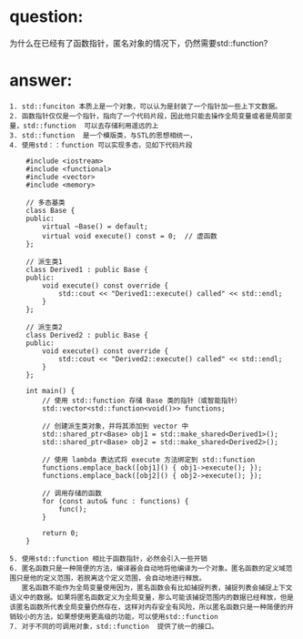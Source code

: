 # question:
为什么在已经有了函数指针，匿名对象的情况下，仍然需要std::function?  

# answer:
	1. std::funciton 本质上是一个对象，可以认为是封装了一个指针加一些上下文数据。
    2. 函数指针仅仅是一个指针，指向了一个代码片段，因此他只能去操作全局变量或者是局部变量，std::function  可以去存储利用遥远的上
    3. std::function  是一个模版类，与STL的思想相统一，
    4. 使用std：：function 可以实现多态，见如下代码片段

        #include <iostream>
        #include <functional>
        #include <vector>
        #include <memory>

        // 多态基类
        class Base {
        public:
            virtual ~Base() = default;
            virtual void execute() const = 0;  // 虚函数
        };

        // 派生类1
        class Derived1 : public Base {
        public:
            void execute() const override {
                std::cout << "Derived1::execute() called" << std::endl;
            }
        };

        // 派生类2
        class Derived2 : public Base {
        public:
            void execute() const override {
                std::cout << "Derived2::execute() called" << std::endl;
            }
        };

        int main() {
            // 使用 std::function 存储 Base 类的指针（或智能指针）
            std::vector<std::function<void()>> functions;

            // 创建派生类对象，并将其添加到 vector 中
            std::shared_ptr<Base> obj1 = std::make_shared<Derived1>();
            std::shared_ptr<Base> obj2 = std::make_shared<Derived2>();

            // 使用 lambda 表达式将 execute 方法绑定到 std::function
            functions.emplace_back([obj1]() { obj1->execute(); });
            functions.emplace_back([obj2]() { obj2->execute(); });

            // 调用存储的函数
            for (const auto& func : functions) {
                func();
            }

            return 0;
        }

    5. 使用std::function 相比于函数指针，必然会引入一些开销
    6. 匿名函数只是一种简便的方法，编译器会自动地将他编译为一个对象。匿名函数的定义域范围只是他的定义范围，若脱离这个定义范围，会自动地进行释放。
       匿名函数不能作为全局变量使用因为，匿名函数会有比如捕捉列表，捕捉列表会捕捉上下文语义中的数据。如果将匿名函数定义为全局变量，那么可能该捕捉范围内的数据已经释放，但是该匿名函数所代表全局变量仍然存在，这样对内存安全有风险，所以匿名函数只是一种简便的开销较小的方法，如果想使用更高级的功能，可以使用std::function
    7. 对于不同的可调用对象，std::function  提供了统一的接口。
            
       
    

	
